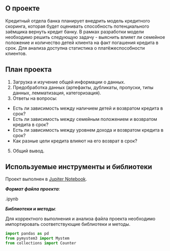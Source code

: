 ## О проекте

Кредитный отдела банка планирует внедрить модель кредитного скоринга, которая будет оценивать способность потенциального заёмщика вернуть кредит банку. В рамках разработки модели необходимо решить следующую задачу - выяснить влияет ли семейное положение и количество детей клиента на факт погашения кредита в срок. Для анализа доступна статистика о платёжеспособности клиентов.

## План проекта

1. Загрузка и изучение общей информации о данных.
2. Предобработка данных (артефакты, дубликаты, пропуски, типы данных, лемматизация, категоризация).
3. Ответы на вопросы:
  - Есть ли зависимость между наличием детей и возвратом кредита в срок?
  - Есть ли зависимость между семейным положением и возвратом кредита в срок?
  - Есть ли зависимость между уровнем дохода и возвратом кредита в срок?
  - Как разные цели кредита влияют на его возврат в срок?
5. Общий вывод.


## Используемые инструменты и библиотеки

Проект выполнен в [Jupiter Notebook](https://jupyter.org/install.html).

***Формат файла проекта***:

.ipynb

***Библиотеки и методы***:

Для корректного выполнения и анализа файла проекта необходимо импортировать соответствующие библиотеки и методы.

```python
import pandas as pd
from pymystem3 import Mystem
from collections import Counter
```
